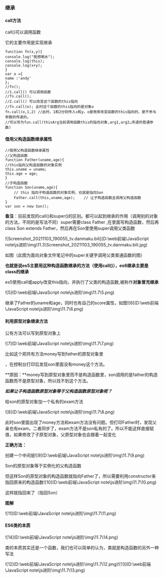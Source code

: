 ### 继承

#### call方法

call()可以调用函数

它的主要作用是实现继承

```
function fn(x,y){
console.log("我想喝水");
console.log(this);
console.log(x+y);
}
var o ={
name :'andy'
};
//fn();
//1.call() 可以调用函数
//fn.call();
//2.call() 可以改变这个函数的this指向
//fn.call(o); 此时这个函数的this指向的是对象o
fn.call(o,1,2) //此时，1和2分别传入x和y，o是用来改变函数的this指向的，是不参与参数的传递的。
//可以写为fun.call(thisArg当前调用函数this的指向对象,arg1,arg2…传递的普通参数)
```

#### 借用父构造函数继承属性

```
//借用父构造函数继承属性
//父构造函数
function Father(uname,age){
//this指向父构造函数的对象实例
this.uname = uname;
this.age = age;
}
//子构造函数
function Son(uname,age){
	// this 指向子构造函数的对象实例，也就是指向Son
	Father.call(this,uname,age); 	// 让子构造函数去调用父构造函数
}
var son = new Son();
```

**备注**：目前发现的call()和super()的区别。都可以起到继承的作用（调用别的对象的方法，不同的是写法不同）super需要class Father ,在里面写构造函数，然后再class Son extends Father，然后再在Son里使用super调用父类函数

![Screenshot_20211103_190055_tv.danmaku.bili](D:\web前端\JavaScript note\js进阶\img\11.3\Screenshot_20211103_190055_tv.danmaku.bili.jpg)

如图（此图为面向对象文件笔记中的super关键字调用父类普通函数的图）

**也就是说es5主要用这种构造函数继承的方法（使用call()），es6继承主要是class的继承**

es5使用call或apply改变this指向，并执行了父类的构造函数,被称作**对象冒充继承**

![5](D:\web前端\JavaScript note\js进阶\img\11.7\5.png)

继承了Father的uname和age，同时也有自己的score属性，如图![6](D:\web前端\JavaScript note\js进阶\img\11.7\6.png)

#### 利用原型对象继承方法

公有方法可以写到原型对象上

![7](D:\web前端\JavaScript note\js进阶\img\11.7\7.png)

比如这个把共有方法money写到father的原型对象里

，在控制台打印后发现son里面没有money这个方法。

**原因：**money写到原型对象里而不是构造函数里，son调用的是father的构造函数而不是原型对象，所以找不到这个方法。

_**如果让子构造函数原型对象等于父构造函数原型对象呢？**_

给son的原型对象加一个私有的exam方法

![8](D:\web前端\JavaScript note\js进阶\img\11.7\8.png)

此时son里面出现了money方法和exam方法没有问题。但打印Father时，发现父亲也有exam，二者同步了，exam方法不是son私有的了。所以不能这样直接赋值，如果修改了子原型对象，父原型对象也会跟着一起变化

**正确方法：**

创建一个中间层![9](D:\web前端\JavaScript note\js进阶\img\11.7\9.png)

Son的原型对象等于实例化的父构造函数

但这样Son的原型对象的构造函数就指向Father了，所以需要利用constructor来指回原来的构造函数![10](D:\web前端\JavaScript note\js进阶\img\11.7\10.png)

这样就指回来了（指回Son）

**图解**

![11](D:\web前端\JavaScript note\js进阶\img\11.7\11.png)

#### ES6类的本质

![14](D:\web前端\JavaScript note\js进阶\img\11.7\14.png)



类的本质其实还是一个函数，我们也可以简单的认为，类就是构造函数的另外一种写法

![12](D:\web前端\JavaScript note\js进阶\img\11.7\12.png)![13](D:\web前端\JavaScript note\js进阶\img\11.7\13.png)